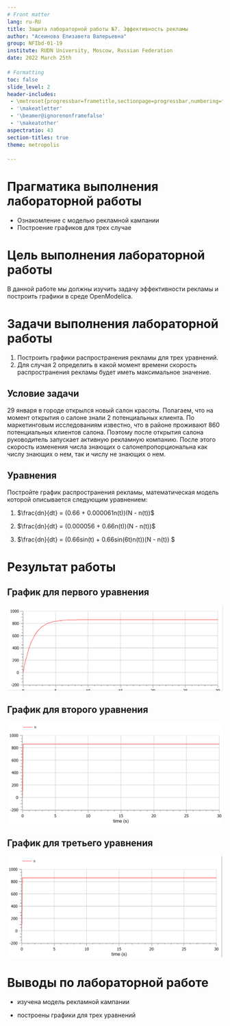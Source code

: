 ```yaml
---
# Front matter
lang: ru-RU
title: Защита лабораторной работы №7. Эффективность рекламы
author: "Асеинова Елизавета Валерьевна"
group: NFIbd-01-19
institute: RUDN University, Moscow, Russian Federation
date: 2022 March 25th

# Formatting
toc: false
slide_level: 2
header-includes: 
 - \metroset{progressbar=frametitle,sectionpage=progressbar,numbering=fraction}
 - '\makeatletter'
 - '\beamer@ignorenonframefalse'
 - '\makeatother'
aspectratio: 43
section-titles: true
theme: metropolis

---
```


# Прагматика выполнения лабораторной работы

- Ознакомление с моделью рекламной кампании
- Построение графиков для трех случае

# Цель выполнения лабораторной работы 

В данной работе мы должны изучить задачу эффективности рекламы и построить графики в среде OpenModelica.

# Задачи выполнения лабораторной работы

1. Построить графики распространения рекламы для трех уравнений.
2. Для случая 2 определить в какой момент времени скорость распространения рекламы будет иметь максимальное значение.


## Условие задачи
29 января в городе открылся новый салон красоты. Полагаем, что на момент открытия о салоне знали 2 потенциальных клиента. По маркетинговым исследованиям известно, что в районе проживают 860 потенциальных клиентов
салона. Поэтому после открытия салона руководитель запускает активную рекламную компанию. После этого скорость изменения числа знающих о салонепропорциональна как числу знающих о нем, так и числу не знающих о нем.

## Уравнения

Постройте график распространения рекламы, математическая модель которой описывается следующим уравнением:

1. $\frac{dn}{dt} = (0.66 + 0.000061n(t))(N - n(t))$

2. $\frac{dn}{dt} = (0.000056 + 0.66n(t))(N - n(t))$

3. $\frac{dn}{dt} = (0.66sin(t) + 0.66sin(6t)n(t))(N - n(t)) $

# Результат работы

## График для первого уравнения

![График для первого случая](screens/5.png)

## График для второго уравнения

![График для второго случая](screens/6.png)

## График для третьего уравнения

![График для третьего случая](screens/7.png)

# Выводы по лабораторной работе

- изучена модель рекламной кампании

- построены графики для трех уравнений